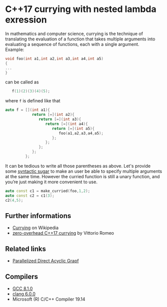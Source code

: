 # C++17 currying with nested lambda exression
In mathematics and computer science, currying is the technique of translating the evaluation of a function that takes multiple arguments into evaluating a sequence of functions, each with a single argument.\
Example:
```cpp
void foo(int a1,int a2,int a3,int a4,int a5)
{
...
}
```
can be called as
```cpp
   f(1)(2)(3)(4)(5);
```
where `f` is defined like that
```cpp
auto f = [](int a1){
            return [=](int a2){
               return [=](int a3){
                  return [=](int a4){
                     return [=](int a5){
                        foo(a1,a2,a3,a4,a5);
                     };
                  };
               };
            };
         };
```
It can be tedious to write all those parentheses as above. Let's provide some [syntactic sugar](./main2.cpp) to make an user be able to
specify multiple arguments at the same time. However the curried function is still a unary function, and you’re just making it more convenient to use.
```cpp
auto const c1 = make_curried(foo,1,2);
auto const c2 = c1(3);
c2(4,5);
```

## Further informations
* [Currying](https://en.wikipedia.org/wiki/Currying) on Wikipedia
* [zero-overhead C++17 currying](https://vittorioromeo.info/index/blog/cpp17_curry.html) by Vittorio Romeo

## Related links
* [Parallelized Direct Acyclic Grapf](https://github.com/nikolaAV/skeleton/tree/master/parallel_dag#header-library-that-enables-explicit-task-based-parallelism-in-a-sequential-c-code)

## Compilers
* [GCC 8.1.0](https://wandbox.org/)
* [clang 6.0.0](https://wandbox.org/)
* Microsoft (R) C/C++ Compiler 19.14 
